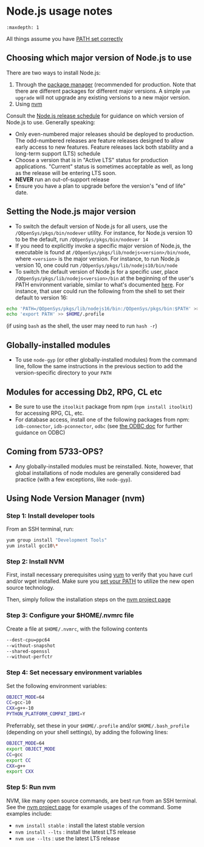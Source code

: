 # Node.js usage notes

```{toctree}
:maxdepth: 1
```

All things assume you have [PATH set correctly](../troubleshooting/SETTING_PATH.md)

## Choosing which major version of Node.js to use
There are two ways to install Node.js:
1. Through the [package manager](https://nodejs.org/en/download/package-manager/#ibm-i) (recommended for production. Note that there are different packages for different major versions. A simple `yum upgrade` will not upgrade any existing versions to a new major version. 
2. Using [nvm](#using-node-version-manager-nvm)

Consult the [Node.js release schedule](https://github.com/nodejs/Release) for guidance on which version of Node.js to use. Generally speaking:
- Only even-numbered major releases should be deployed to production. The odd-numbered releases are feature releases designed to allow early access to new features. Feature releases lack both stability and a long-term support (LTS) schedule
- Choose a version that is in "Active LTS" status for production applications. "Current" status is sometimes acceptable as well, as long as the release will be entering LTS soon. 
- **NEVER** run an out-of-support release
- Ensure you have a plan to upgrade before the version's "end of life" date.

## Setting the Node.js major version

- To switch the default version of Node.js for all users, use the
`/QOpenSys/pkgs/bin/nodever` utility. For instance, for Node.js version 10 to be
the default, run `/QOpenSys/pkgs/bin/nodever 14`
- If you need to explicitly invoke a specific major version of Node.js, the
executable is found at `/QOpenSys/pkgs/lib/nodejs<version>/bin/node`, where
`<version>` is the major version. For instance, to run Node.js version 10, one
could run `/QOpenSys/pkgs/lib/nodejs10/bin/node`
- To switch the default version of Node.js for a specific user, place
`/QOpenSys/pkgs/lib/nodejs<version>/bin` at the beginning of the user's PATH
environment variable, similar to what's documented [here](../troubleshooting/SETTING_PATH.md).
For instance, that user could run the following from the shell to set their
default to version 16:

```bash
echo 'PATH=/QOpenSys/pkgs/lib/nodejs16/bin:/QOpenSys/pkgs/bin:$PATH' >> $HOME/.profile
echo 'export PATH' >> $HOME/.profile
```

(if using `bash` as the shell, the user may need to run `hash -r`)

## Globally-installed modules

- To use `node-gyp` (or other globally-installed modules) from the command line,
follow the same instructions in the previous section to add the version-specific
directory to your `PATH`
## Modules for accessing Db2, RPG, CL etc

- Be sure to use the `itoolkit` package from npm (`npm install itoolkit`) for accessing RPG, CL, etc.
- For database access, install one of the following packages from npm:
`idb-connector`, `idb-pconnector`, `odbc` (see [the ODBC doc](../odbc/README.md) for further guidance on ODBC)

## Coming from 5733-OPS?
- Any globally-installed modules must be reinstalled. Note, however, that global
installations of node modules are generally considered bad practice (with a few
exceptions, like `node-gyp`).


## Using Node Version Manager (nvm)

### Step 1: Install developer tools

From an SSH terminal, run:

```bash
yum group install "Development Tools"
yum install gcc10\*
```

### Step 2: Install NVM

First, install necessary prerequisites using [yum](../yum/README.md) to verify that you
have curl and/or wget installed. Make sure you
[set your PATH](../troubleshooting/SETTING_PATH.md) to utilize the new open
source technology.

Then, simply follow the installation steps on the
[nvm project page](https://github.com/creationix/nvm/)

### Step 3: Configure your $HOME/.nvmrc file

Create a file at `$HOME/.nvmrc`, with the following contents

```bash
--dest-cpu=ppc64
--without-snapshot
--shared-openssl
--without-perfctr
```

### Step 4: Set necessary environment variables

Set the following environment variables:

```bash
OBJECT_MODE=64
CC=gcc-10
CXX=g++-10
PYTHON_PLATFORM_COMPAT_IBMI=Y
```

Preferrably, set these in your `$HOME/.profile` and/or `$HOME/.bash_profile`
(depending on your shell settings), by adding the following lines:

```bash
OBJECT_MODE=64
export OBJECT_MODE
CC=gcc
export CC
CXX=g++
export CXX
```

### Step 5: Run nvm

NVM, like many open source commands, are best run from an SSH terminal. See the
[nvm project page](https://github.com/creationix/nvm/) for example usages of the
command. Some examples include:

* `nvm install stable` : install the latest stable version
* `nvm install --lts` : install the latest LTS release
* `nvm use --lts` : use the latest LTS release
